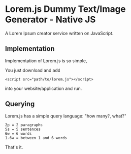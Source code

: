 Lorem.js Dummy Text/Image Generator - Native JS
========================================================
A Lorem Ipsum creator service written on JavaScript.


Implementation
--------------

Implementation of Lorem.js is so simple,

You just download and add

    <script src="path/to/lorem.js"></script>

into your website/application and run.

Querying
--------

Lorem.js has a simple query language: "how many?, what?"

    2p = 2 paragraphs
    5s = 5 sentences
    6w = 6 words
    1-6w = between 1 and 6 words

That's it.


